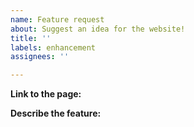 ```yaml
---
name: Feature request
about: Suggest an idea for the website!
title: ''
labels: enhancement
assignees: ''

---
```


<!-- The page where the new feature will be added. -->
<!-- For example, https://quacky.xyz/partner -->
<!-- If it is a new page, write the page's name. -->
**Link to the page:**

<!-- Describe the feature you want to add. -->
<!-- For example, change the page color to red instead of blue. -->
**Describe the feature:**

<!-- If any additional information is necessary, put it below. -->
